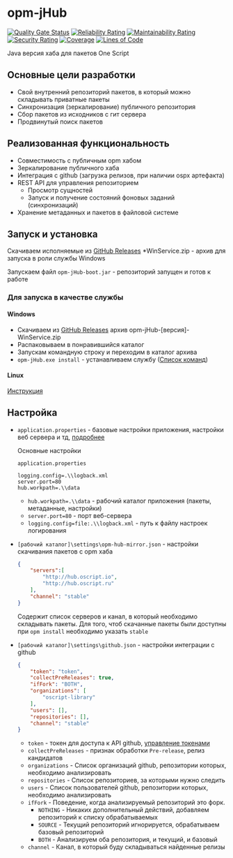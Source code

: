 # opm-jHub

[![Quality Gate Status](https://sonarcloud.io/api/project_badges/measure?project=alkoleft_opm-jhub&metric=alert_status)](https://sonarcloud.io/dashboard?id=alkoleft_opm-jhub)
[![Reliability Rating](https://sonarcloud.io/api/project_badges/measure?project=alkoleft_opm-jhub&metric=reliability_rating)](https://sonarcloud.io/dashboard?id=alkoleft_opm-jhub)
[![Maintainability Rating](https://sonarcloud.io/api/project_badges/measure?project=alkoleft_opm-jhub&metric=sqale_rating)](https://sonarcloud.io/dashboard?id=alkoleft_opm-jhub)
[![Security Rating](https://sonarcloud.io/api/project_badges/measure?project=alkoleft_opm-jhub&metric=security_rating)](https://sonarcloud.io/dashboard?id=alkoleft_opm-jhub)
[![Coverage](https://sonarcloud.io/api/project_badges/measure?project=alkoleft_opm-jhub&metric=coverage)](https://sonarcloud.io/dashboard?id=alkoleft_opm-jhub)
[![Lines of Code](https://sonarcloud.io/api/project_badges/measure?project=alkoleft_opm-jhub&metric=ncloc)](https://sonarcloud.io/dashboard?id=alkoleft_opm-jhub)

Java версия хаба для пакетов One Script

## Основные цели разработки

* Свой внутренний репозиторий пакетов, в который можно складывать приватные пакеты
* Синхронизация (зеркалирование) публичного репозитория
* Сбор пакетов из исходников с гит сервера
* Продвинутый поиск пакетов

## Реализованная функциональность

* Совместимость с публичным opm хабом
* Зеркалирование публичного хаба
* Интеграция с github (загрузка релизов, при наличии ospx артефакта)
* REST API для управления репозиторием
  * Просмотр сущностей
  * Запуск и получение состояний фоновых заданий (синхронизаций)
* Хранение метаданных и пакетов в файловой системе

## Запуск и установка

Скачиваем исполняемые из [GitHub Releases](https://github.com/alkoleft/opm-jhub/releases)
*WinService.zip - архив для запуска в роли службы Windows

Запускаем файл `opm-jHub-boot.jar` - репозиторий запущен и готов к работе

### Для запуска в качестве службы

#### Windows

* Скачиваем из [GitHub Releases](https://github.com/alkoleft/opm-jhub/releases) архив opm-jHub-[версия]-WinService.zip
* Распаковываем в понравившийся каталог
* Запускам командную строку и переходим в каталог архива
* `opm-jHub.exe install` - устанавливаем службу ([Список команд]([opm-jHub.exe](https://github.com/winsw/winsw#usage)))

#### Linux

[Инструкция](https://docs.spring.io/spring-boot/docs/current/reference/html/deployment.html#deployment-service)

## Настройка

* `application.properties` - базовые настройки приложения, настройки веб сервера и тд, [подробнее](https://docs.spring.io/spring-boot/docs/current/reference/html/appendix-application-properties.html)
  
  Основные настройки

    ``` properties
    application.properties

    logging.config=.\\logback.xml
    server.port=80
    hub.workpath=.\\data
    ```

  * `hub.workpath=.\\data` - рабочий каталог приложения (пакеты, метаданные, настройки)
  * `server.port=80` - порт веб-сервера
  * `logging.config=file:.\\logback.xml` - путь к файлу настроек логирования

* `[рабочий каталог]\settings\opm-hub-mirror.json` - настройки скачивания пакетов с opm хаба

    ``` json
    {
        "servers":[
            "http://hub.oscript.io",
            "http://hub.oscript.ru"
        ],
        "channel": "stable"
    }
    ```

    Содержит список серверов и канал, в который необходимо складывать пакеты. Для того, чтоб скачанные пакеты были доступны при `opm install` необходимо указать `stable`

* `[рабочий каталог]\settings\github.json` - настройки интеграции с github

    ``` json
    {
        "token": "token",
        "collectPreReleases": true,
        "ifFork": "BOTH",
        "organizations": [
            "oscript-library"
        ],
        "users": [],
        "repositories": [],
        "channel": "stable"
    }
    ```

  * `token` - токен для доступа к API github, [управление токенами](https://github.com/settings/tokens)
  * `collectPreReleases` - признак обработки `Pre-release`, релиз кандидатов
  * `organizations` - Список организаций github, репозитории которых, необходимо анализировать
  * `repositories` - Список репозиториев, за которыми нужно следить
  * `users` - Список пользователей github, репозитории которых, необходимо анализировать
  * `ifFork` - Поведение, когда анализируемый репозиторий это форк.
    * `NOTHING` - Никаких дополнительный действий, добавляем репозиторий к списку обрабатываемых
    * `SOURCE` - Текущий репозиторий игнорируется, обрабатываем базовый репозиторий
    * `BOTH` - Анализируем оба репозитория, и текущий, и базовый
  * `channel` - Канал, в который буду складываться найденные релизы
